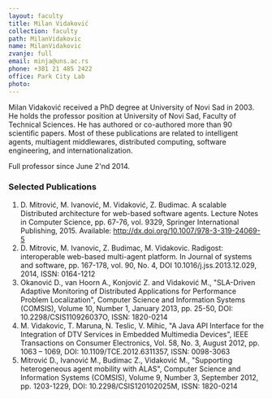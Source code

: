 ```yaml
---
layout: faculty
title: Milan Vidaković
collection: faculty
path: MilanVidakovic
name: MilanVidakovic
zvanje: full
email: minja@uns.ac.rs
phone: +381 21 485 2422
office: Park City Lab
photo: 
---
```


Milan Vidaković received a PhD degree at University of Novi Sad in 2003. He holds the professor position at University of Novi Sad, Faculty of Technical Sciences. He has authored or co-authored more than 90 scientific papers. Most of these publications are related to intelligent agents, multiagent middlewares, distributed computing, software engineering, and internationalization.

Full professor since June 2'nd 2014.

### Selected Publications

1. D. Mitrović, M. Ivanović, M. Vidaković, Z. Budimac. A scalable Distributed architecture for web-based software agents. Lecture Notes in Computer Science, pp. 67-76, vol. 9329, Springer International Publishing, 2015. Available: http://dx.doi.org/10.1007/978-3-319-24069-5
2.  D. Mitrovic, M. Ivanovic, Z. Budimac, M. Vidakovic. Radigost: interoperable web-based multi-agent platform. In Journal of systems and software, pp. 167-178, vol. 90, No. 4, DOI 10.1016/j.jss.2013.12.029, 2014, ISSN: 0164-1212
3.  Okanović D., van Hoorn A., Konjović Z. and Vidaković M., "SLA-Driven Adaptive Monitoring of Distributed Applications for Performance Problem Localization", Computer Science and Information Systems (COMSIS), Volume 10, Number 1, January 2013, pp. 25-50, DOI: 10.2298/CSIS110926037O, ISSN: 1820-0214
4.  M. Vidakovic, T. Maruna, N. Teslic, V. Mihic, "A Java API Interface for the Integration of DTV Services in Embedded Multimedia Devices", IEEE Transactions on Consumer Electronics, Vol. 58, No. 3, August 2012, pp. 1063 – 1069, DOI: 10.1109/TCE.2012.6311357, ISSN: 0098-3063
5.  Mitrović D., Ivanović M., Budimac Z., Vidaković M., "Supporting heterogeneous agent mobility with ALAS", Computer Science and Information Systems (COMSIS), Volume 9, Number 3, September 2012, pp. 1203-1229, DOI: 10.2298/CSIS120102025M, ISSN: 1820-0214

